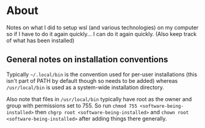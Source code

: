 # About
Notes on what I did to setup wsl (and various technologies) on my computer so if I have to do it again quickly... I can do it again quickly. (Also keep track of what has been installed)

## General notes on installation conventions

Typically `~/.local/bin` is the convention used for per-user installations (this isn't part of PATH by default though so needs to be added) whereas `/usr/local/bin` is used as a system-wide installation directory. 

Also note that files in `/usr/local/bin` typically have root as the owner and group with permissions set to 755. So run `chmod 755 <software-being-installed>` then `chgrp root <software-being-installed>` and `chown root <software-being-installed>` after adding things there generally.